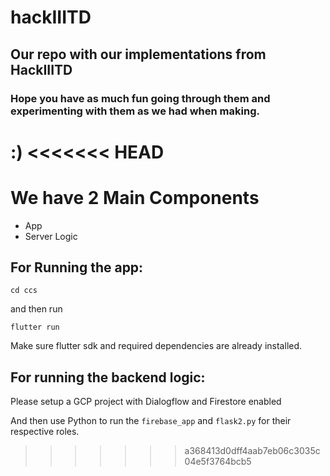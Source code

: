 # hackIIITD

## Our repo with our implementations from HackIIITD

### Hope you have as much fun going through them and experimenting with them as we had when making.

:)
<<<<<<< HEAD
=======

# We have 2 Main Components

- App
- Server Logic

## For Running the app:

`cd ccs`

and then run

`flutter run`

Make sure flutter sdk and required dependencies are already installed.

## For running the backend logic:

Please setup a GCP project with Dialogflow and Firestore enabled

And then use Python to run the `firebase_app` and `flask2.py` for their respective roles.
>>>>>>> a368413d0dff4aab7eb06c3035c04e5f3764bcb5
